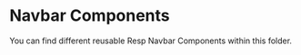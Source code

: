 <h1>Navbar Components</h1>

You can find different reusable Resp Navbar Components within this folder.
